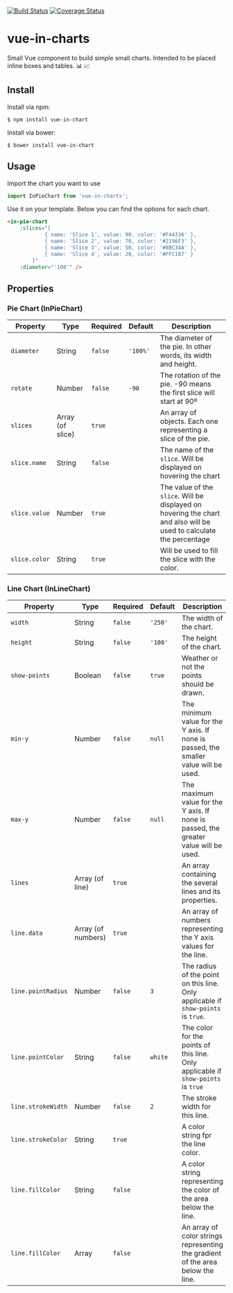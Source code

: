 [![Build Status](https://travis-ci.org/Menighin/vue-in-charts.svg?branch=master)](https://travis-ci.org/Menighin/vue-in-charts)
[![Coverage Status](https://coveralls.io/repos/github/Menighin/vue-in-charts/badge.svg?branch=master)](https://coveralls.io/github/Menighin/vue-in-charts?branch=master)

# vue-in-charts
Small Vue component to build simple small charts. Intended to be placed inline boxes and tables. :bar_chart: :chart_with_upwards_trend:  

## Install

Install via npm:

    $ npm install vue-in-chart

Install via bower:

    $ bower install vue-in-chart
    
## Usage

Import the chart you want to use
``` javascript
import InPieChart from 'vue-in-charts';
```
Use it on your template. Below you can find the options for each chart.

``` html
<in-pie-chart
    :slices="[
            { name: 'Slice 1', value: 90, color: '#F44336' },
            { name: 'Slice 2', value: 70, color: '#2196F3' },
            { name: 'Slice 3', value: 50, color: '#8BC34A' },
            { name: 'Slice 4', value: 20, color: '#FFC107' }
        ]"
    :diameter="'100'" />
```

## Properties

### Pie Chart (InPieChart)

| Property | Type | Required | Default | Description |
| --- | --- | --- | --- | --- |
| `diameter` | String | `false` | `'100%'` | The diameter of the pie. In other words, its width and height. |
| `rotate` | Number | `false` | `-90` | The rotation of the pie. -90 means the first slice will start at 90º |
| `slices` | Array (of slice) | `true`   |       | An array of objects. Each one representing a slice of the pie. |
| `slice.name` | String | `false` |       | The name of the `slice`. Will be displayed on hovering the chart |
| `slice.value` | Number | `true` |       | The value of the `slice`. Will be displayed on hovering the chart and also will be used to calculate the percentage |
| `slice.color` | String | `true` |       | Will be used to fill the slice with the color. |

### Line Chart (InLineChart)

| Property | Type | Required | Default | Description |
| --- | --- | --- | --- | --- |
| `width` | String | `false` | `'250'` | The width of the chart. |
| `height` | String | `false` | `'100'` | The height of the chart. |
| `show-points` | Boolean | `false` | `true` | Weather or not the points should be drawn. |
| `min-y` | Number | `false`   | `null` | The minimum value for the Y axis. If none is passed, the smaller value will be used. |
| `max-y` | Number | `false`   | `null` | The maximum value for the Y axis. If none is passed, the greater value will be used. |
| `lines` | Array (of line) | `true` |       | An array containing the several lines and its properties. |
| `line.data` | Array (of numbers) | `true` |     | An array of numbers representing the Y axis values for the line. |
| `line.pointRadius` | Number | `false` |  `3`   | The radius of the point on this line. Only applicable if `show-points` is `true`. |
| `line.pointColor` | String | `false` | `white` | The color for the points of this line. Only applicable if `show-points` is `true` |
| `line.strokeWidth` | Number | `false` |  `2`    | The stroke width for this line. |
| `line.strokeColor` | String | `true` |      | A color string fpr the line color. |
| `line.fillColor`   | String | `false` |      | A color string representing the color of the area below the line. |
| `line.fillColor` | Array | `false` |      | An array of color strings representing the gradient of the area below the line. |
